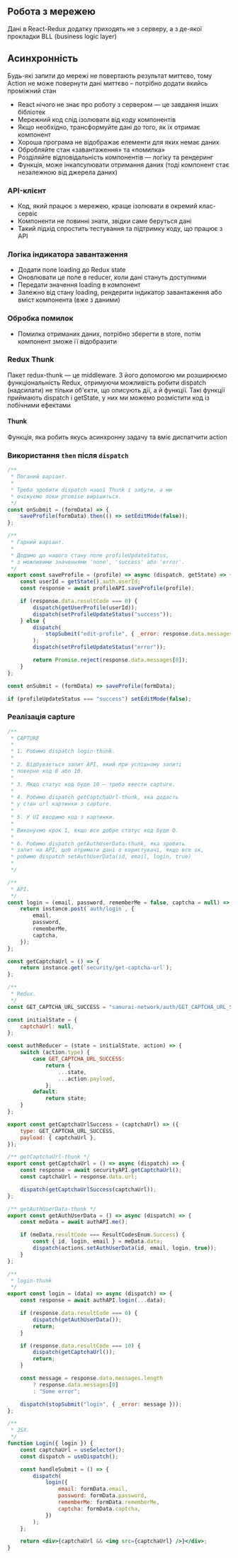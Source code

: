 ## Робота з мережею

Дані в React-Redux додатку приходять не з серверу, а з де-якої прокладки BLL (business logic layer)

## Асинхронність

Будь-які запити до мережі не повертають результат миттєво, тому Action не може повернути дані миттєво – потрібно додати якийсь проміжний стан

-   React нічого не знає про роботу з сервером — це завдання інших бібліотек
-   Мережний код слід ізолювати від коду компонентів
-   Якщо необхідно, трансформуйте дані до того, як їх отримає компонент
-   Хороша програма не відображає елементи для яких немає даних
-   Обробляйте стан «завантаження» та «помилка»
-   Розділяйте відповідальність компонентів — логіку та рендеринг
-   Функція, може інкапсулювати отримання даних (тоді компонент стає незалежною від джерела даних)

### API-клієнт

-   Код, який працює з мережею, краще ізолювати в окремий клас-сервіс
-   Компоненти не повинні знати, звідки саме беруться дані
-   Такий підхід спростить тестування та підтримку коду, що працює з API

### Логіка індикатора завантаження

-   Додати поле loading до Redux state
-   Оновлювати це поле в reducer, коли дані стануть доступними
-   Передати значення loading в компонент
-   Залежно від стану loading, рендерити індикатор завантаження або вміст компонента (вже з даними)

### Обробка помилок

-   Помилка отриманих даних, потрібно зберегти в store, потім компонент зможе її відобразити

### Redux Thunk

Пакет redux-thunk — це middleware. З його допомогою ми розширюємо функціональність Redux, отримуючи можливість робити dispatch (надсилати) не тільки об'єкти, що описують дії, а й функції. Такі функції приймають dispatch і getState, у них ми можемо розмістити код із побічними ефектами

#### Thunk

Функція, яка робить якусь асинхронну задачу та вміє диспатчити action

### Використання `then` після `dispatch`

```jsx
/**
 * Поганий варіант.
 *
 * Треба зробити dispatch нашої Thunk і забути, а ми
 * очікуємо поки promise вирішиться.
 */
const onSubmit = (formData) => {
    saveProfile(formData).then(() => setEditMode(false));
};

/**
 * Гарний варіант.
 *
 * Додамо до нашого стану поле profileUpdateStatus,
 * з можливими значеннями 'none', 'success' або 'error'.
 */
export const saveProfile = (profile) => async (dispatch, getState) => {
    const userId = getState().auth.userId;
    const response = await profileAPI.saveProfile(profile);

    if (response.data.resultCode === 0) {
        dispatch(getUserProfile(userId));
        dispatch(setProfileUpdateStatus("success"));
    } else {
        dispatch(
            stopSubmit("edit-profile", { _error: response.data.messages[0] })
        );
        dispatch(setProfileUpdateStatus("error"));

        return Promise.reject(response.data.messages[0]);
    }
};

const onSubmit = (formData) => saveProfile(formData);

if (profileUpdateStatus === "success") setEditMode(false);
```

### Реалізація capture

```jsx
/**
 * CAPTURE
 *
 * 1. Робимо dispatch login-thunk.
 *
 * 2. Відбувається запит API, який при успішному запиті
 * поверне код 0 або 10.
 *
 * 3. Якщо статус код буде 10 — треба ввести capture.
 *
 * 4. Робимо dispatch getCaptchaUrl-thunk, яка додасть
 * у стан url картинки з capture.
 *
 * 5. У UI вводимо код з картинки.
 *
 * Виконуємо крок 1, якщо все добре статус код буде 0.
 *
 * 6. Робимо dispatch getAuthUserData-thunk, яка зробить
 * запит на API, щоб отримати дані о користувачі, якщо все ок,
 * робимо dispatch setAuthUserData(id, email, login, true)
 *
 */

/**
 * API.
 */
const login = (email, password, rememberMe = false, captcha = null) => {
    return instance.post(`auth/login`, {
        email,
        password,
        rememberMe,
        captcha,
    });
};

const getCaptchaUrl = () => {
    return instance.get(`security/get-captcha-url`);
};

/**
 * Redux.
 */
const GET_CAPTCHA_URL_SUCCESS = "samurai-network/auth/GET_CAPTCHA_URL_SUCCESS";

const initialState = {
    captchaUrl: null,
};

const authReducer = (state = initialState, action) => {
    switch (action.type) {
        case GET_CAPTCHA_URL_SUCCESS:
            return {
                ...state,
                ...action.payload,
            };
        default:
            return state;
    }
};

export const getCaptchaUrlSuccess = (captchaUrl) => ({
    type: GET_CAPTCHA_URL_SUCCESS,
    payload: { captchaUrl },
});

/** getCaptchaUrl-thunk */
export const getCaptchaUrl = () => async (dispatch) => {
    const response = await securityAPI.getCaptchaUrl();
    const captchaUrl = response.data.url;

    dispatch(getCaptchaUrlSuccess(captchaUrl));
};

/** getAuthUserData-thunk */
export const getAuthUserData = () => async (dispatch) => {
    const meData = await authAPI.me();

    if (meData.resultCode === ResultCodesEnum.Success) {
        const { id, login, email } = meData.data;
        dispatch(actions.setAuthUserData(id, email, login, true));
    }
};

/**
 * login-thunk
 */
export const login = (data) => async (dispatch) => {
    const response = await authAPI.login(...data);

    if (response.data.resultCode === 0) {
        dispatch(getAuthUserData());
        return;
    }

    if (response.data.resultCode === 10) {
        dispatch(getCaptchaUrl());
        return;
    }

    const message = response.data.messages.length
        ? response.data.messages[0]
        : "Some error";

    dispatch(stopSubmit("login", { _error: message }));
};

/**
 * JSX.
 */
function Login({ login }) {
    const captchaUrl = useSelector();
    const dispatch = useDispatch();

    const handleSubmit = () => {
        dispatch(
            login({
                email: formData.email,
                password: formData.password,
                rememberMe: formData.rememberMe,
                captcha: formData.captcha,
            })
        );
    };

    return <div>{captchaUrl && <img src={captchaUrl} />}</div>;
}
```
